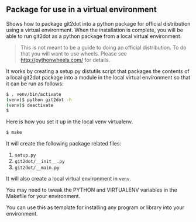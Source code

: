 ## Package for use in a virtual environment

Shows how to package git2dot into a python package for official
distribution using a virtual environment. When the installation
is complete, you will be able to run git2dot as a python package
from a local virtual environment.

> This is not meant to be a guide to doing an official distribution.
> To do that you will want to use wheels.
> Please see http://pythonwheels.com/ for details.

It works by creating a setup.py distutils script that packages
the contents of a local git2dot package into a module in the
local virtual environment so that it can be run as follows:

```bash
$ . venv/bin/activate
(venv)$ python git2dot -h
(venv)$ deactivate
$
```

Here is how you set it up in the local venv virtualenv.

```bash
$ make
```

It will create the following package related files:

1. ``setup.py``
2. ``git2dot/__init__.py``
3. ``git2dot/__main.py``

It will also create a local virtual environment in ``venv``.

You may need to tweak the PYTHON and VIRTUALENV variables
in the Makefile for your environment.

You can use this as template for installing any program or
library into your environment.
